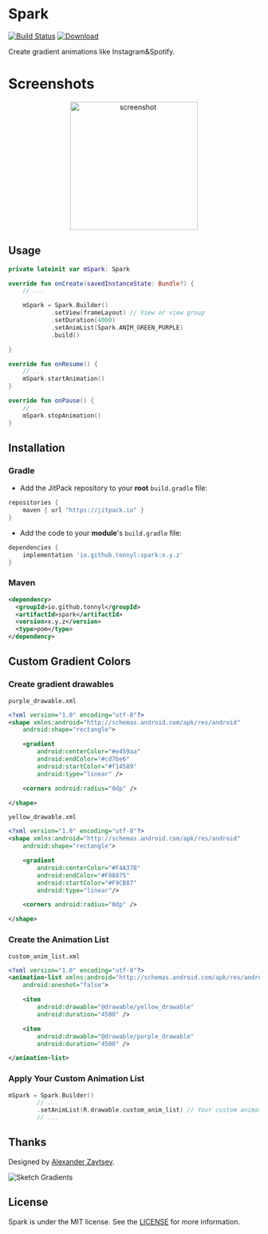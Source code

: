 # Spark
[![Build Status](https://travis-ci.org/TonnyL/Spark.svg?branch=master)](https://travis-ci.org/TonnyL/Spark)
[![Download](https://api.bintray.com/packages/tonnyl/maven/spark/images/download.svg) ](https://bintray.com/tonnyl/maven/spark/_latestVersion)

Create gradient animations like Instagram&Spotify.

# Screenshots
<div align="center">
	<img src="./art/spark.gif" width="256" alt="screenshot">
</div>

## Usage
```kotlin
private lateinit var mSpark: Spark

override fun onCreate(savedInstanceState: Bundle?) {
    // ...

    mSpark = Spark.Builder()
            .setView(frameLayout) // View or view group
            .setDuration(4000)
            .setAnimList(Spark.ANIM_GREEN_PURPLE)
            .build()

}

override fun onResume() {
    // ...
    mSpark.startAnimation()
}

override fun onPause() {
    // ...
    mSpark.stopAnimation()
}
```

## Installation
### Gradle
+ Add the JitPack repository to your **root** `build.gradle` file:

```gradle
repositories {
    maven { url "https://jitpack.io" }
}
```

+ Add the code to your **module**'s `build.gradle` file:

```gradle
dependencies {
    implementation 'io.github.tonnyl:spark:x.y.z'
}
```

### Maven
```xml
<dependency>
  <groupId>io.github.tonnyl</groupId>
  <artifactId>spark</artifactId>
  <version>x.y.z</version>
  <type>pom</type>
</dependency>
```

## Custom Gradient Colors
### Create gradient drawables
`purple_drawable.xml`

```xml
<?xml version="1.0" encoding="utf-8"?>
<shape xmlns:android="http://schemas.android.com/apk/res/android"
    android:shape="rectangle">

    <gradient
        android:centerColor="#e459aa"
        android:endColor="#cd7be6"
        android:startColor="#f14589"
        android:type="linear" />

    <corners android:radius="0dp" />

</shape>
```

`yellow_drawable.xml`

```xml
<?xml version="1.0" encoding="utf-8"?>
<shape xmlns:android="http://schemas.android.com/apk/res/android"
    android:shape="rectangle">

    <gradient
        android:centerColor="#F4A37B"
        android:endColor="#F08875"
        android:startColor="#F9CB87"
        android:type="linear"/>

    <corners android:radius="0dp" />

</shape>
```

### Create the Animation List
`custom_anim_list.xml`

```xml
<?xml version="1.0" encoding="utf-8"?>
<animation-list xmlns:android="http://schemas.android.com/apk/res/android"
    android:oneshot="false">

    <item
        android:drawable="@drawable/yellow_drawable"
        android:duration="4500" />

    <item
        android:drawable="@drawable/purple_drawable"
        android:duration="4500" />

</animation-list>
```

### Apply Your Custom Animation List
```kotlin
mSpark = Spark.Builder()
        // ...
        .setAnimList(R.drawable.custom_anim_list) // Your custom animation 
        // ...
```

## Thanks

Designed by [Alexander Zaytsev](https://dribbble.com/anwaltzzz).

![Sketch Gradients](./art/Sketch_Gradients.png)

## License
Spark is under the MIT license. See the [LICENSE](LICENSE) for more information.